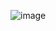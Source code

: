

![image](https://github.com/user-attachments/assets/b00e38fd-2585-4bda-8eb2-1afe69243fe3)






















